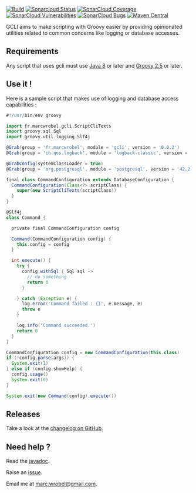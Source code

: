 [![Build](https://github.com/marcwrobel/gcli/workflows/build/badge.svg)](https://github.com/marcwrobel/gcli/actions)
[![Sonarcloud Status](https://sonarcloud.io/api/project_badges/measure?project=fr.marcwrobel:gcli&metric=alert_status)](https://sonarcloud.io/dashboard?id=fr.marcwrobel:gcli)
[![SonarCloud Coverage](https://sonarcloud.io/api/project_badges/measure?project=fr.marcwrobel:gcli&metric=coverage)](https://sonarcloud.io/dashboard?id=fr.marcwrobel:gcli)
[![SonarCloud Vulnerabilities](https://sonarcloud.io/api/project_badges/measure?project=fr.marcwrobel:gcli&metric=bugs)](https://sonarcloud.io/dashboard?id=fr.marcwrobel:gcli)
[![SonarCloud Bugs](https://sonarcloud.io/api/project_badges/measure?project=fr.marcwrobel:gcli&metric=vulnerabilities)](https://sonarcloud.io/dashboard?id=fr.marcwrobel:gcli)
[![Maven Central](https://img.shields.io/maven-central/v/fr.marcwrobel/gcli.svg?label=Maven%20Central)](https://search.maven.org/search?q=g:%22fr.marcwrobel%22%20AND%20a:%22gcli%22)

GCLI aims to make scripting with Groovy easier by providing opinionated utilities related to common concerns like logging or database accesses.

## Requirements

Any script that uses gcli must use [Java 8](http://www.oracle.com/technetwork/java/javase/downloads/index.html) or later
and [Groovy 2.5](https://groovy-lang.org/install.html) or later.

## Use it !

Here is a sample script that makes use of logging and database access capabilities :
```groovy
#!/usr/bin/env groovy

import fr.marcwrobel.gcli.ScriptCliTexts
import groovy.sql.Sql
import groovy.util.logging.Slf4j

@Grab(group = 'fr.marcwrobel', module = 'gcli', version = '0.0.2')
@Grab(group = 'ch.qos.logback', module = 'logback-classic', version = '1.1.7')

@GrabConfig(systemClassLoader = true)
@Grab(group = 'org.postgresql', module = 'postgresql', version = '42.2.6')

final class CommandConfiguration extends DatabaseConfiguration {
  CommandConfiguration(Class<?> scriptClass) {
    super(new ScriptCliTexts(scriptClass))
  }
}

@Slf4j
class Command {

  private final CommandConfiguration config

  Command(CommandConfiguration config) {
    this.config = config
  }

  int execute() {
    try {
      config.withSql { Sql sql ->
        // do something
        return 0
      }

    } catch (Exception e) {
      log.error('Command failed : {}', e.message, e)
      throw e
    }

    log.info('Command succeeded.')
    return 0
  }
}

CommandConfiguration config = new CommandConfiguration(this.class)
if (!config.parse(args)) {
  System.exit(1)
} else if (config.showHelp) {
  config.usage()
  System.exit(0)
}

System.exit(new Command(config).execute())
```

## Releases

Take a look at the [changelog on GitHub](https://github.com/marcwrobel/gcli/releases).

## Need help ?

Read the [javadoc](src/main/java/fr/marcwrobel/gcli).

Raise an [issue](https://github.com/marcwrobel/gcli/issues?sort=created&direction=desc&state=open).

Email me at [marc.wrobel@gmail.com](mailto:marc.wrobel@gmail.com).
